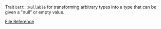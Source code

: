 Trait `batt::Nullable` for transforming arbitrary types into a type that can be given a "null" or empty value.

[File Reference](reference/files/nullable_8hpp)
<!--more-->
